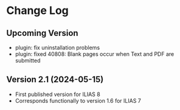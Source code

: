 # Change Log

## Upcoming Version
- plugin: fix uninstallation problems
- plugin: fixed 40808: Blank pages occur when Text and PDF are submitted

## Version 2.1 (2024-05-15)
- First published version for ILIAS 8
- Corresponds functionally to version 1.6 for ILIAS 7